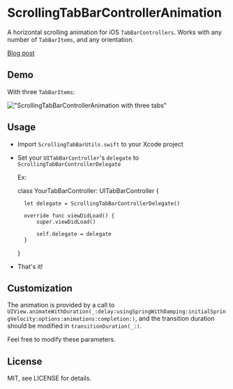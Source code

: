# ScrollingTabBarControllerAnimation

A horizontal scrolling animation for iOS `TabBarControllers`. Works with any number of `TabBarItems`, and any orientation.

[Blog post](http://franklinsch.github.io/2015/12/25/scrolling-tab-bar.html)

## Demo

With three `TabBarItems`:

!["ScrollingTabBarControllerAnimation with three tabs"](demo.gif)

## Usage

* Import `ScrollingTabBarUtils.swift` to your Xcode project
* Set your `UITabBarController`'s `delegate` to `ScrollingTabBarControllerDelegate`
    
    Ex: 

    class YourTabBarController: UITabBarController {

        let delegate = ScrollingTabBarControllerDelegate()

        override func viewDidLoad() {
            super.viewDidLoad()

            self.delegate = delegate
        }

    }

* That's it!

## Customization

The animation is provided by a call to `UIView.animateWithDuration(_:delay:usingSpringWithDamping:initialSpringVelocity:options:animations:completion:)`, and the transition duration should be modified in `transitionDuration(_:)`.

Feel free to modify these parameters.

## License

MIT, see LICENSE for details.
